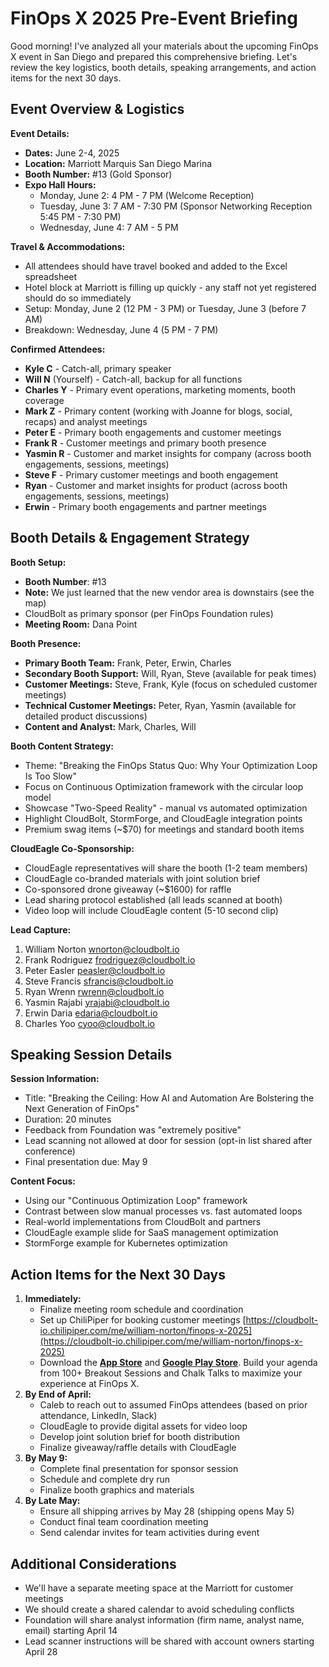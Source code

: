 # FinOps X 2025 Pre-Event Briefing

Good morning! I've analyzed all your materials about the upcoming FinOps X event in San Diego and prepared this comprehensive briefing. Let's review the key logistics, booth details, speaking arrangements, and action items for the next 30 days.

## Event Overview & Logistics

**Event Details:**
- **Dates:** June 2-4, 2025
- **Location:** Marriott Marquis San Diego Marina
- **Booth Number:** #13 (Gold Sponsor)
- **Expo Hall Hours:**
    - Monday, June 2: 4 PM - 7 PM (Welcome Reception)
    - Tuesday, June 3: 7 AM - 7:30 PM (Sponsor Networking Reception 5:45 PM - 7:30 PM)
    - Wednesday, June 4: 7 AM - 5 PM

**Travel & Accommodations:**
- All attendees should have travel booked and added to the Excel spreadsheet
- Hotel block at Marriott is filling up quickly - any staff not yet registered should do so immediately
- Setup: Monday, June 2 (12 PM - 3 PM) or Tuesday, June 3 (before 7 AM)
- Breakdown: Wednesday, June 4 (5 PM - 7 PM)

**Confirmed Attendees:**
- **Kyle C** - Catch-all, primary speaker
- **Will N** (Yourself) - Catch-all, backup for all functions
- **Charles Y** - Primary event operations, marketing moments, booth coverage
- **Mark Z** - Primary content (working with Joanne for blogs, social, recaps) and analyst meetings
- **Peter E** - Primary booth engagements and customer meetings
- **Frank R** - Customer meetings and primary booth presence
- **Yasmin R** - Customer and market insights for company (across booth engagements, sessions, meetings)
- **Steve F** - Primary customer meetings and booth engagement
- **Ryan** - Customer and market insights for product (across booth engagements, sessions, meetings)
- **Erwin** - Primary booth engagements and partner meetings

## Booth Details & Engagement Strategy
**Booth Setup:**
- **Booth Number**: #13
- **Note:** We just learned that the new vendor area is downstairs (see the map)
- CloudBolt as primary sponsor (per FinOps Foundation rules)
- **Meeting Room:** Dana Point

**Booth Presence:**
- **Primary Booth Team:** Frank, Peter, Erwin, Charles
- **Secondary Booth Support:** Will, Ryan, Steve (available for peak times)
- **Customer Meetings:** Steve, Frank, Kyle (focus on scheduled customer meetings)
- **Technical Customer Meetings:** Peter, Ryan, Yasmin (available for detailed product discussions)
- **Content and Analyst:** Mark, Charles, Will 

**Booth Content Strategy:**
- Theme: "Breaking the FinOps Status Quo: Why Your Optimization Loop Is Too Slow"
- Focus on Continuous Optimization framework with the circular loop model
- Showcase "Two-Speed Reality" - manual vs automated optimization
- Highlight CloudBolt, StormForge, and CloudEagle integration points
- Premium swag items (~$70) for meetings and standard booth items

**CloudEagle Co-Sponsorship:**
- CloudEagle representatives will share the booth (1-2 team members)
- CloudEagle co-branded materials with joint solution brief
- Co-sponsored drone giveaway (~$1600) for raffle
- Lead sharing protocol established (all leads scanned at booth)
- Video loop will include CloudEagle content (5-10 second clip)

**Lead Capture:**
1. William Norton [wnorton@cloudbolt.io](mailto:wnorton@cloudbolt.io)
2. Frank Rodriguez [frodriguez@cloudbolt.io](mailto:frodriguez@cloudbolt.io)
3. Peter Easler [peasler@cloudbolt.io](mailto:peasler@cloudbolt.io)
4. Steve Francis [sfrancis@cloudbolt.io](mailto:sfrancis@cloudbolt.io)
5. Ryan Wrenn [rwrenn@cloudbolt.io](mailto:rwrenn@cloudbolt.io)
6. Yasmin Rajabi [yrajabi@cloudbolt.io](mailto:yrajabi@cloudbolt.io)
7. Erwin Daria [edaria@cloudbolt.io](mailto:edaria@cloudbolt.io)
8. Charles Yoo [cyoo@cloudbolt.io](mailto:cyoo@cloudbolt.io)

## Speaking Session Details

**Session Information:**
- Title: "Breaking the Ceiling: How AI and Automation Are Bolstering the Next Generation of FinOps"
- Duration: 20 minutes
- Feedback from Foundation was "extremely positive"
- Lead scanning not allowed at door for session (opt-in list shared after conference)
- Final presentation due: May 9

**Content Focus:**
- Using our "Continuous Optimization Loop" framework
- Contrast between slow manual processes vs. fast automated loops
- Real-world implementations from CloudBolt and partners
- CloudEagle example slide for SaaS management optimization
- StormForge example for Kubernetes optimization

## Action Items for the Next 30 Days
1. **Immediately:**
    - Finalize meeting room schedule and coordination
    - Set up ChiliPiper for booking customer meetings [https://cloudbolt-io.chilipiper.com/me/william-norton/finops-x-2025](https://cloudbolt-io.chilipiper.com/me/william-norton/finops-x-2025)
    - Download the **[App Store](https://cfvxw04.na1.hubspotlinks.com/Ctc/DL+113/cFvXW04/VWs7Fc5Thn66Vk5ffQ7syhyrW8ZpTlp5w0khpMmLVSR3qn9gW7Y8-PT6lZ3kZW6CXsFV8DfB6lW44fl4x7p04lHW2Mr9n774fz3QVZHzLk52MGDTW6B-6n04mYjpDW690bMw6Q4m4RW14J7Kr73klTtW2H1s7J3tLqR2M-KpmDxXcZkW8-5wfM41PQGfW4N7KNj2qgJHgW4qD_9_8nJd1LW8_YSn57PNG2QW8jxyDV5HcWpYW8Rrdgs1zWJNQW3WysGJ86JHwpW5qgbk58ZgpzxV8gTBc5m4rnpW683XK-26bYDxW7C1FXS4PQjx2W1xg9xr34LlyyW74QzfG7w5FZSW7Q4MRD4g_b8LW6n3YxB5PnDt2W5FdZwd62sRVCV2y_yD1cPXg5f7KMvQ604)** and **[Google Play Store](https://cfvxw04.na1.hubspotlinks.com/Ctc/DL+113/cFvXW04/VWs7Fc5Thn66Vk5ffQ7syhyrW8ZpTlp5w0khpMmLVT63qn9gW8wLKSR6lZ3kFW283MBv1NvBSGW4sGptd5J-dNtVF8cXj6MjKjGW4PG6P9359xpnVWydwf1n9wdPW13r7hg2QYzh5N7FHDRxp9cB9W1700xP7HyCJHW2qZ-gS6pFjnSW1gP5wz8804_qN5Wtz9vC_SpFW6cSs1b7pHBHQW7dHFtz4FDspCW3Hw5rZ2WkrrDVH2FFl1RZH7FW75Sbxb5hL1rwW6_YVgV8k1k55VK_MGQ679s-ZN5lPTW2CJRJ9N5TbyB5_0gXFVCqJYw1fppNCW8Lbsvj3hJBl2W23Shm22zkZYMW7snp24261K7NW2ZPdbZ8Y94hMW1Trs-g2pBpnNW986ghy7vY1BjW1tT_Ns7BGDCXf60ZPSl04)**. Build your agenda from 100+ Breakout Sessions and Chalk Talks to maximize your experience at FinOps X.
2. **By End of April:**
    - Caleb to reach out to assumed FinOps attendees (based on prior attendance, LinkedIn, Slack)
    - CloudEagle to provide digital assets for video loop
    - Develop joint solution brief for booth distribution
    - Finalize giveaway/raffle details with CloudEagle
3. **By May 9:**
    - Complete final presentation for sponsor session
    - Schedule and complete dry run
    - Finalize booth graphics and materials
4. **By Late May:**
    - Ensure all shipping arrives by May 28 (shipping opens May 5)
    - Conduct final team coordination meeting
    - Send calendar invites for team activities during event

## Additional Considerations
- We'll have a separate meeting space at the Marriott for customer meetings
- We should create a shared calendar to avoid scheduling conflicts
- Foundation will share analyst information (firm name, analyst name, email) starting April 14
- Lead scanner instructions will be shared with account owners starting April 28
